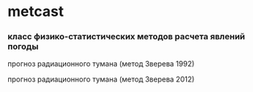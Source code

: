 # metcast
### **класс физико-статистических методов расчета явлений погоды**
прогноз радиационного тумана (метод Зверева 1992)

прогноз радиационного тумана (метод Зверева 2012)
